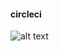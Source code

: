 #### circleci

![alt text](https://scontent.fcgk18-1.fna.fbcdn.net/v/t39.30808-6/246259489_1514427025557380_1812448342787685894_n.jpg?_nc_cat=105&_nc_rgb565=1&ccb=1-5&_nc_sid=730e14&_nc_ohc=9THRMYIigNQAX_67U1d&_nc_ht=scontent.fcgk18-1.fna&oh=f03b0652383879b70c0d90da4a9fc049&oe=616F7CBC)

